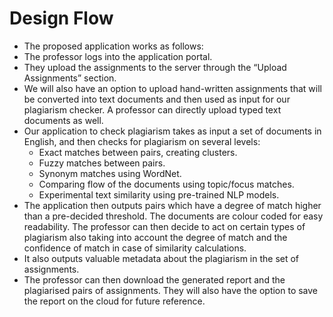 # Design Flow

- The proposed application works as follows:
- The professor logs into the application portal.
- They upload the assignments to the server through the “Upload Assignments” section.
- We will also have an option to upload hand-written assignments that will be converted into text documents and then used as input for our plagiarism checker. A professor can directly upload typed text documents as well.
- Our application to check plagiarism takes as input a set of documents in English, and then checks for plagiarism on several levels:
  - Exact matches between pairs, creating clusters.
  - Fuzzy matches between pairs.
  - Synonym matches using WordNet.
  - Comparing flow of the documents using topic/focus matches.
  - Experimental text similarity using pre-trained NLP models.
- The application then outputs pairs which have a degree of match higher than a pre-decided threshold. The documents are colour coded for easy readability. The professor can then decide to act on certain types of plagiarism also taking into account the degree of match and the confidence of match in case of similarity calculations.
- It also outputs valuable metadata about the plagiarism in the set of assignments.
- The professor can then download the generated report and the plagiarised pairs of assignments. They will also have the option to save the report on the cloud for future reference. 
